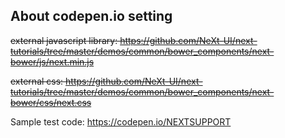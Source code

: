 ## About codepen.io setting
~~external javascript library: https://github.com/NeXt-UI/next-tutorials/tree/master/demos/common/bower_components/next-bower/js/next.min.js~~

~~external css: https://github.com/NeXt-UI/next-tutorials/tree/master/demos/common/bower_components/next-bower/css/next.css~~

Sample test code:  https://codepen.io/NEXTSUPPORT